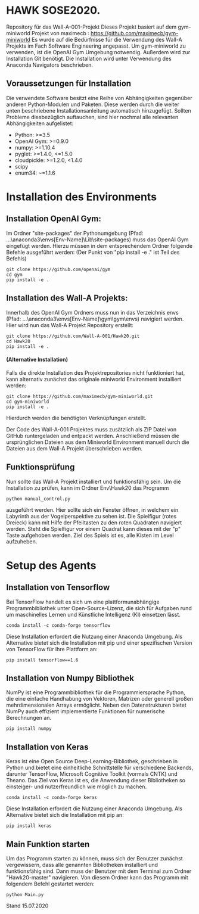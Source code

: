 # HAWK SOSE2020.
Repository für das Wall-A-001-Projekt
Dieses Projekt basiert auf dem gym-miniworld Projekt von maximecb : https://github.com/maximecb/gym-miniworld
Es wurde auf die Bedürfnisse für die Verwendung des Wall-A Projekts im Fach Software Engineering angepasst.
Um gym-miniworld zu verwenden, ist die OpenAI Gym Umgebung notwendig. Außerdem wird zur Installation Git benötigt.
Die Installation wird unter Verwendung des Anaconda Navigators beschrieben.

## Voraussetzungen für Installation
Die verwendete Software besitzt eine Reihe von Abhängigkeiten gegenüber anderen Python-Modulen und Paketen. Diese werden durch die weiter unten beschriebene Installationsanleitung automatisch hinzugefügt. Sollten Probleme diesbezüglich auftauchen, sind hier nochmal alle relevanten Abhängigkeiten aufgelistet:
- Python: >=3.5
- OpenAI Gym: >=0.9.0
- numpy: >=1.10.4
- pyglet: >=1.4.0, <=1.5.0
- cloudpickle: >=1.2.0, <1.4.0
- scipy
- enum34: ~=1.1.6
# Installation des Environments
## Installation OpenAI Gym:
Im Ordner "site-packages" der Pythonumgebung (Pfad: ...\anaconda3\envs\[Env-Name]\Lib\site-packages) muss das OpenAI Gym eingefügt werden.
Hierzu müssen in dem entsprechendem Ordner folgende Befehle ausgeführt werden: (Der Punkt von "pip install -e ." ist Teil des Befehls)
```
git clone https://github.com/openai/gym
cd gym
pip install -e .
```

## Installation des Wall-A Projekts:
Innerhalb des OpenAI Gym Ordners muss nun in das Verzeichnis envs (Pfad: ...\anaconda3\envs\[Env-Name]\gym\gym\envs) navigiert werden.
Hier wird nun das Wall-A Projekt Repository erstellt:
```
git clone https://github.com/Wall-A-001/Hawk20.git
cd Hawk20
pip install -e .
```

#### (Alternative Installation)
Falls die direkte Installation des Projektrepositories nicht funktioniert hat, kann alternativ zunächst das originale
miniworld Environment installiert werden:
```
git clone https://github.com/maximecb/gym-miniworld.git
cd gym-miniworld
pip install -e .
```
Hierdurch werden die benötigten Verknüpfungen erstellt.

Der Code des Wall-A-001 Projektes muss zusätzlich als ZIP Datei von GitHub runtergeladen
und entpackt werden.
Anschließend müssen die ursprünglichen Dateien aus dem Miniworld Environment manuell 
durch die Dateien aus dem Wall-A Projekt überschrieben werden.

## Funktionsprüfung    
Nun sollte das Wall-A Projekt installiert und funktionsfähig sein.
Um die Installation zu prüfen, kann im Ordner Env\Hawk20 das Programm
```
python manual_control.py
```
ausgeführt werden. Hier sollte sich ein Fenster öffnen, in welchem ein Labyrinth aus der Vogelperspektive zu sehen ist.
Die Spielfigur (rotes Dreieck) kann mit Hilfe der Pfeiltasten zu den roten Quadraten navigiert werden.
Steht die Spielfigur vor einem Quadrat kann dieses mit der "p" Taste aufgehoben werden.
Ziel des Spiels ist es, alle Kisten im Level aufzuheben.

# Setup des Agents
## Installation von Tensorflow
Bei TensorFlow handelt es sich um eine plattformunabhängige Programmbibliothek unter Open-Source-Lizenz, die sich für Aufgaben rund um maschinelles Lernen und Künstliche Intelligenz (KI) einsetzen lässt.
```
conda install -c conda-forge tensorflow
```
Diese Installation erfordert die Nutzung einer Anaconda Umgebung. Als Alternative bietet sich die Installation mit pip und einer spezifischen Version von TensorFlow für Ihre Plattform an:
```
pip install tensorflow==1.6
```
## Installation von Numpy Bibliothek
NumPy ist eine Programmbibliothek für die Programmiersprache Python, die eine einfache Handhabung von Vektoren, Matrizen oder generell großen mehrdimensionalen Arrays ermöglicht. Neben den Datenstrukturen bietet NumPy auch effizient implementierte Funktionen für numerische Berechnungen an.
```
pip install numpy
```
## Installation von Keras
Keras ist eine Open Source Deep-Learning-Bibliothek, geschrieben in Python und bietet eine einheitliche Schnittstelle für verschiedene Backends, darunter TensorFlow, Microsoft Cognitive Toolkit (vormals CNTK) und Theano. Das Ziel von Keras ist es, die Anwendung dieser Bibliotheken so einsteiger- und nutzerfreundlich wie möglich zu machen.
```
conda install -c conda-forge keras
```
Diese Installation erfordert die Nutzung einer Anaconda Umgebung. Als Alternative bietet sich die Installation mit pip an:
```
pip install keras
```
## Main Funktion starten
Um das Programm starten zu können, muss sich der Benutzer zunächst vergewissern, dass alle genannten Bibliotheken installiert und funktionsfähig sind. Dann muss der Benutzer mit dem Terminal zum Ordner "Hawk20-master" navigieren. Von diesem Ordner kann das Programm mit folgendem Befehl gestartet werden:
```
python Main.py
```

Stand 15.07.2020